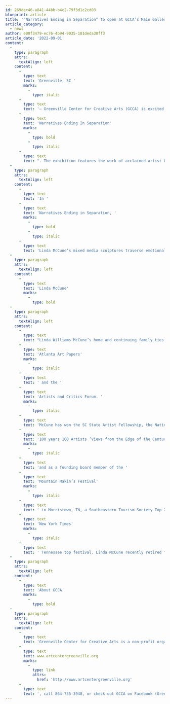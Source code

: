 ```yaml
---
id: 269dec46-a841-44bb-b4c2-79f3d1c2cd03
blueprint: article
title: '“Narratives Ending in Separation” to open at GCCA’s Main Gallery Exhibition begins First Friday, October 7th, 2022'
article_category:
  - news
author: e00f3479-ec76-4b94-9035-181deda30ff3
article_date: '2022-09-01'
content:
  -
    type: paragraph
    attrs:
      textAlign: left
    content:
      -
        type: text
        text: 'Greenville, SC '
        marks:
          -
            type: italic
      -
        type: text
        text: '– Greenville Center for Creative Arts (GCCA) is excited to announce the opening of their Main Gallery exhibition, '
      -
        type: text
        text: 'Narratives Ending In Separation'
        marks:
          -
            type: bold
          -
            type: italic
      -
        type: text
        text: ". The exhibition features the work of acclaimed artist Linda McCune. The exhibition opens with a First Friday reception from 6:00 - 9:00 pm on Friday, October 7th 2022 and continues until November 23rd, 2022. The exhibition will also be open during the First Friday on November 4th.\_"
  -
    type: paragraph
    attrs:
      textAlign: left
    content:
      -
        type: text
        text: 'In '
      -
        type: text
        text: 'Narratives Ending in Separation, '
        marks:
          -
            type: bold
          -
            type: italic
      -
        type: text
        text: 'Linda McCune’s mixed media sculptures traverse emotional autobiographies that memorialize cherished family, childhood fears, and a young woman’s longing for children. These sculptures give the opportunity to remember and honor the importance of the everyday, of family. Her finely crafted structures are embedded with made and found objects to imbue her sculpture with an abstract spirituality and a ritual of symbolic details. She reminds us that all our past can be prophetic to our present.'
  -
    type: paragraph
    attrs:
      textAlign: left
    content:
      -
        type: text
        text: 'Linda McCune'
        marks:
          -
            type: bold
  -
    type: paragraph
    attrs:
      textAlign: left
    content:
      -
        type: text
        text: "Linda Williams McCune’s home and continuing family ties to rural Tennessee greatly influence her multiple media sculptures and drawings constructed in her home studio in Greer, South Carolina. She has been featured in numerous exhibitions across the U.S. and internationally.\_ Her work is in many collections including the South Carolina State Art Collection, Columbia Museum of Art, Hunter Museum of American Art, and the Asheville Museum of Art. Her work has been reviewed in a number of publications including, "
      -
        type: text
        text: 'Atlanta Art Papers'
        marks:
          -
            type: italic
      -
        type: text
        text: ' and the '
      -
        type: text
        text: 'Artists and Critics Forum. '
        marks:
          -
            type: italic
      -
        type: text
        text: 'McCune has won the SC State Artist Fellowship, the National NISOD Award, the Metropolitan Art Council’s Carl R. Blair Award for Commitment to Arts Education, Elon College’s Excellence in the Arts and Humanities Grant and the Metropolitan Arts Council Project Grant. She was honored by the SC Arts Commission’s '
      -
        type: text
        text: '100 years 100 Artists ’Views from the Edge of the Century Project '
        marks:
          -
            type: italic
      -
        type: text
        text: 'and as a founding board member of the '
      -
        type: text
        text: 'Mountain Makin’s Festival'
        marks:
          -
            type: italic
      -
        type: text
        text: ' in Morristown, TN, a Southeastern Tourism Society Top 20 and a '
      -
        type: text
        text: 'New York Times'
        marks:
          -
            type: italic
      -
        type: text
        text: ' Tennessee top festival. Linda McCune recently retired from Greenville Technical College’s Department of Visual Arts, as Academic Program Director and Lead Professor in art history, fine arts and art education. She enthusiastically maintains her studio practice and exhibition schedule.'
  -
    type: paragraph
    attrs:
      textAlign: left
    content:
      -
        type: text
        text: 'About GCCA'
        marks:
          -
            type: bold
  -
    type: paragraph
    attrs:
      textAlign: left
    content:
      -
        type: text
        text: 'Greenville Center for Creative Arts is a non-profit organization that aims to enrich the cultural fabric of the community through visual arts promotion, education, and inspiration. For more information, visit '
      -
        type: text
        text: www.artcentergreenville.org
        marks:
          -
            type: link
            attrs:
              href: 'http://www.artcentergreenville.org'
      -
        type: text
        text: ', call 864-735-3948, or check out GCCA on Facebook (Greenville Center for Creative Arts) & Instagram (@artcentergvl).'
---
```

